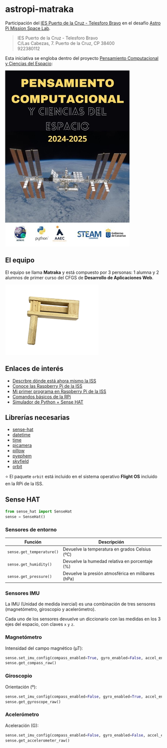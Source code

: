 # astropi-matraka

Participación del [IES Puerto de la Cruz - Telesforo Bravo](https://www3.gobiernodecanarias.org/medusa/edublog/iespuertodelacruztelesforobravo/) en el desafío [Astro Pi Mission Space Lab](https://astro-pi.org/mission-space-lab).

> IES Puerto de la Cruz - Telesforo Bravo  
> C/Las Cabezas, 7. Puerto de la Cruz, CP 38400  
> 922380112

Esta iniciativa se engloba dentro del proyecto [Pensamiento Computacional y Ciencias del Espacio](docs/presentacion-pcce.pdf):

![Pensamiento Computacional y Ciencias del Espacio](images/cartel-pcce.jpg)

## El equipo

El equipo se llama **Matraka** y está compuesto por 3 personas: 1 alumna y 2 alumnos de primer curso del CFGS de **Desarrollo de Aplicaciones Web**.

![Matraca](images/matraca.png)

## Enlaces de interés

- [Descrbre dónde está ahora mismo la ISS](https://www.esa.int/Science_Exploration/Human_and_Robotic_Exploration/International_Space_Station/Where_is_the_International_Space_Station)
- [Conoce las Raspberry Pi de la ISS](https://www.youtube.com/watch?v=Dyn4kYYJbIY)
- [Mi primer programa en Raspberry Pi de la ISS](https://www.youtube.com/watch?v=pyhjdBbbrQw)
- [Comandos básicos de la RPi](https://view.genially.com/5ea5af9f63183e0d9437b732/horizontal-infographic-timeline-astropi-mision-zero)
- [Simulador de Python + Sense HAT](https://trinket.io/sense-hat)

## Librerías necesarias

- [sense-hat](https://pythonhosted.org/sense-hat/)
- [datetime](https://docs.python.org/es/3.13/library/datetime.html)
- [time](https://docs.python.org/es/3.13/library/time.html)
- [picamera](https://picamera.readthedocs.io/en/release-1.13/)
- [pillow](https://pillow.readthedocs.io/en/stable/)
- [pyephem](https://rhodesmill.org/pyephem/)
- [skyfield](https://rhodesmill.org/skyfield/)
- [orbit](https://github.com/0Pyonier1/G-_in_Space_Astro_Pi/issues/1)

⭐ El paquete `orbit` está incluido en el sistema operativo **Flight OS** incluido en la RPi de la ISS.

## Sense HAT

```python
from sense_hat import SenseHat
sense = SenseHat()
```

### Sensores de entorno

| Función                   | Descripción                                        |
| ------------------------- | -------------------------------------------------- |
| `sense.get_temperature()` | Devuelve la temperatura en grados Celsius (ºC)     |
| `sense.get_humidity()`    | Devuelve la humedad relativa en porcentaje (%)     |
| `sense.get_pressure()`    | Devuelve la presión atmosférica en milibares (hPa) |

### Sensores IMU

La IMU (Unidad de medida inercial) es una combinación de tres sensores (magnetómetro, giroscopio y acelerómetro).

Cada uno de los sensores devuelve un diccionario con las medidas en los 3 ejes del espacio, con claves `x` `y` `z`.

### Magnetómetro

Intensidad del campo magnético (µT):

```python
sense.set_imu_config(compass_enabled=True, gyro_enabled=False, accel_enabled=False)
sense.get_compass_raw()
```

### Giroscopio

Orientación (º):

```python
sense.set_imu_config(compass_enabled=False, gyro_enabled=True, accel_enabled=False)
sense.get_gyroscope_raw()
```

### Acelerómetro

Aceleración (G):

```python
sense.set_imu_config(compass_enabled=False, gyro_enabled=False, accel_enabled=True)
sense.get_accelerometer_raw()
```
